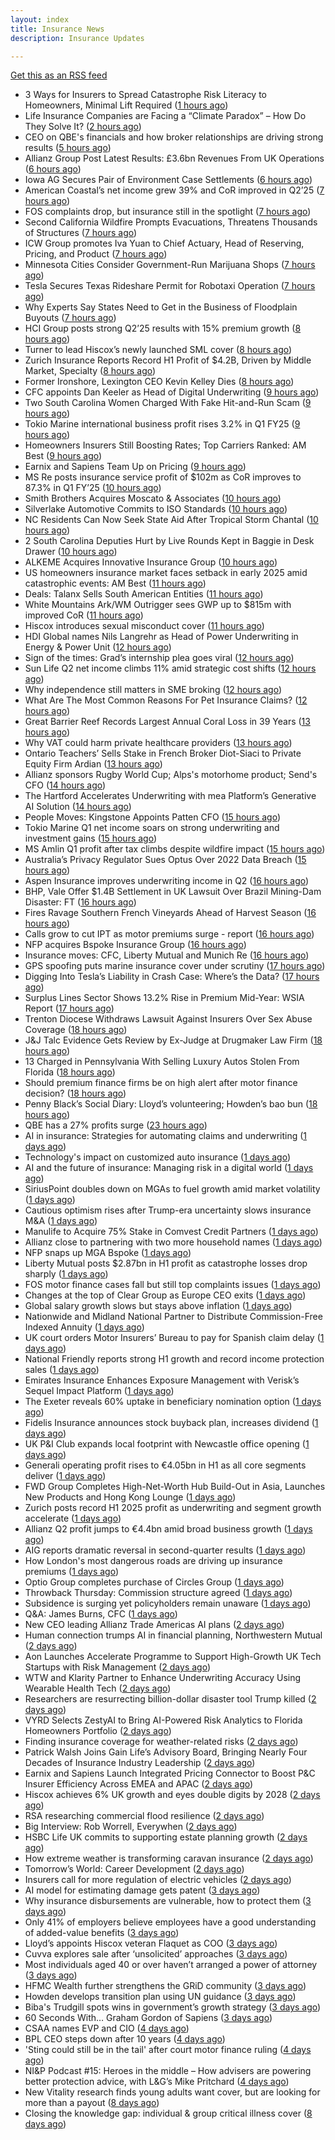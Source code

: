 ```yaml
---
layout: index
title: Insurance News
description: Insurance Updates

---
```


[Get this as an RSS feed](/insurance.rss)

<!-- news_marker starts -->
- 3 Ways for Insurers to Spread Catastrophe Risk Literacy to Homeowners, Minimal Lift Required ([1 hours ago](https://www.insurancejournal.com/blogs/cotality/2025/08/08/834825.htm))
- Life Insurance Companies are Facing a “Climate Paradox” – How Do They Solve It? ([2 hours ago](https://insurance-edge.net/2025/08/08/life-insurance-companies-are-facing-a-climate-paradox-how-do-they-solve-it/))
- CEO on QBE's financials and how broker relationships are driving strong results ([5 hours ago](https://www.insurancebusinessmag.com/uk/news/breaking-news/ceo-on-qbes-financials-and-how-broker-relationships-are-driving-strong-results-545610.aspx))
- Allianz Group Post Latest Results: £3.6bn Revenues From UK Operations ([6 hours ago](https://insurance-edge.net/2025/08/08/allianz-group-post-latest-results-3-6bn-revenues-from-uk-operations/))
- Iowa AG Secures Pair of Environment Case Settlements ([6 hours ago](https://www.insurancejournal.com/news/midwest/2025/08/08/835081.htm))
- American Coastal’s net income grew 39% and CoR improved in Q2’25 ([7 hours ago](https://www.reinsurancene.ws/american-coastals-net-income-grew-39-and-cor-improved-in-q225/))
- FOS complaints drop, but insurance still in the spotlight ([7 hours ago](https://www.insurancebusinessmag.com/uk/news/breaking-news/fos-complaints-drop-but-insurance-still-in-the-spotlight-545600.aspx))
- Second California Wildfire Prompts Evacuations, Threatens Thousands of Structures ([7 hours ago](https://www.insurancejournal.com/news/west/2025/08/08/835082.htm))
- ICW Group promotes Iva Yuan to Chief Actuary, Head of Reserving, Pricing, and Product ([7 hours ago](https://www.reinsurancene.ws/icw-group-promotes-iva-yuan-to-chief-actuary-head-of-reserving-pricing-and-product/))
- Minnesota Cities Consider Government-Run Marijuana Shops ([7 hours ago](https://www.insurancejournal.com/news/midwest/2025/08/08/835077.htm))
- Tesla Secures Texas Rideshare Permit for Robotaxi Operation ([7 hours ago](https://www.insurancejournal.com/news/southcentral/2025/08/08/835072.htm))
- Why Experts Say States Need to Get in the Business of Floodplain Buyouts ([7 hours ago](https://www.insurancejournal.com/news/southcentral/2025/08/08/835067.htm))
- HCI Group posts strong Q2’25 results with 15% premium growth ([8 hours ago](https://www.reinsurancene.ws/hci-group-posts-strong-q225-results-with-15-premium-growth/))
- Turner to lead Hiscox’s newly launched SML cover ([8 hours ago](https://www.reinsurancene.ws/turner-to-lead-hiscoxs-newly-launched-sml-cover/))
- Zurich Insurance Reports Record H1 Profit of $4.2B, Driven by Middle Market, Specialty ([8 hours ago](https://www.insurancejournal.com/news/international/2025/08/08/835039.htm))
- Former Ironshore, Lexington CEO Kevin Kelley Dies ([8 hours ago](https://www.insurancejournal.com/news/national/2025/08/08/835052.htm))
- CFC appoints Dan Keeler as Head of Digital Underwriting ([9 hours ago](https://www.reinsurancene.ws/cfc-appoints-dan-keeler-as-head-of-digital-underwriting/))
- Two South Carolina Women Charged With Fake Hit-and-Run Scam ([9 hours ago](https://www.insurancejournal.com/news/southeast/2025/08/08/835041.htm))
- Tokio Marine international business profit rises 3.2% in Q1 FY25 ([9 hours ago](https://www.reinsurancene.ws/tokio-marine-international-business-profit-rises-3-2-in-q1-fy25/))
- Homeowners Insurers Still Boosting Rates; Top Carriers Ranked: AM Best ([9 hours ago](https://www.insurancejournal.com/news/national/2025/08/08/835044.htm))
- Earnix and Sapiens Team Up on Pricing ([9 hours ago](https://insurance-edge.net/2025/08/08/earnix-and-sapiens-team-up-on-pricing/))
- MS Re posts insurance service profit of $102m as CoR improves to 87.3% in Q1 FY’25 ([10 hours ago](https://www.reinsurancene.ws/ms-re-posts-insurance-service-profit-of-102m-as-cor-improves-to-87-3-in-q1-fy25/))
- Smith Brothers Acquires Moscato & Associates ([10 hours ago](https://www.insurancejournal.com/news/east/2025/08/08/835031.htm))
- Silverlake Automotive Commits to ISO Standards ([10 hours ago](https://insurance-edge.net/2025/08/08/silverlake-automotive-commits-to-iso-standards/))
- NC Residents Can Now Seek State Aid After Tropical Storm Chantal ([10 hours ago](https://www.insurancejournal.com/news/southeast/2025/08/08/835028.htm))
- 2 South Carolina Deputies Hurt by Live Rounds Kept in Baggie in Desk Drawer ([10 hours ago](https://www.insurancejournal.com/news/southeast/2025/08/08/835022.htm))
- ALKEME Acquires Innovative Insurance Group ([10 hours ago](https://www.insurancejournal.com/news/east/2025/08/08/835024.htm))
- US homeowners insurance market faces setback in early 2025 amid catastrophic events: AM Best ([11 hours ago](https://www.reinsurancene.ws/us-homeowners-insurance-market-faces-setback-in-early-2025-amid-catastrophic-events-am-best/))
- Deals: Talanx Sells South American Entities ([11 hours ago](https://insurance-edge.net/2025/08/08/deals-talanx-sells-south-american-entities/))
- White Mountains Ark/WM Outrigger sees GWP up to $815m with improved CoR ([11 hours ago](https://www.reinsurancene.ws/white-mountains-ark-wm-outrigger-sees-gwp-up-to-815m-with-improved-cor/))
- Hiscox introduces sexual misconduct cover ([11 hours ago](https://www.postonline.co.uk/commercial/7958861/hiscox-introduces-sexual-misconduct-cover))
- HDI Global names Nils Langrehr as Head of Power Underwriting in Energy & Power Unit ([12 hours ago](https://www.reinsurancene.ws/hdi-global-names-nils-langrehr-as-head-of-power-underwriting-in-energy-power-unit/))
- Sign of the times: Grad’s internship plea goes viral ([12 hours ago](https://www.postonline.co.uk/news/7958858/sign-of-the-times-grad%E2%80%99s-internship-plea-goes-viral))
- Sun Life Q2 net income climbs 11% amid strategic cost shifts ([12 hours ago](https://www.insurancebusinessmag.com/uk/news/breaking-news/sun-life-q2-net-income-climbs-11-amid-strategic-cost-shifts-545533.aspx))
- Why independence still matters in SME broking ([12 hours ago](https://www.insurancebusinessmag.com/uk/news/breaking-news/why-independence-still-matters-in-sme-broking-545531.aspx))
- What Are The Most Common Reasons For Pet Insurance Claims? ([12 hours ago](https://insurance-edge.net/2025/08/08/what-are-the-most-common-reasons-for-pet-insurance-claims/))
- Great Barrier Reef Records Largest Annual Coral Loss in 39 Years ([13 hours ago](https://www.insurancejournal.com/news/international/2025/08/08/835012.htm))
- Why VAT could harm private healthcare providers ([13 hours ago](https://ifamagazine.com/why-vat-could-harm-private-healthcare-providers/))
- Ontario Teachers’ Sells Stake in French Broker Diot-Siaci to Private Equity Firm Ardian ([13 hours ago](https://www.insurancejournal.com/news/international/2025/08/08/835009.htm))
- Allianz sponsors Rugby World Cup; Alps's motorhome product; Send's CFO ([14 hours ago](https://www.postonline.co.uk/news/7958853/allianz-sponsors-rugby-world-cup-alpss-motorhome-product-sends-cfo))
- The Hartford Accelerates Underwriting with mea Platform’s Generative AI Solution ([14 hours ago](https://www.insurtechinsights.com/the-hartford-accelerates-underwriting-with-mea-platforms-generative-ai-solution/))
- People Moves: Kingstone Appoints Patten CFO ([15 hours ago](https://www.insurancejournal.com/news/east/2025/08/08/834629.htm))
- Tokio Marine Q1 net income soars on strong underwriting and investment gains ([15 hours ago](https://www.insurancebusinessmag.com/uk/news/breaking-news/tokio-marine-q1-net-income-soars-on-strong-underwriting-and-investment-gains-545506.aspx))
- MS Amlin Q1 profit after tax climbs despite wildfire impact ([15 hours ago](https://www.insurancebusinessmag.com/uk/news/breaking-news/ms-amlin-q1-profit-after-tax-climbs-despite-wildfire-impact-545503.aspx))
- Australia’s Privacy Regulator Sues Optus Over 2022 Data Breach ([15 hours ago](https://www.insurancejournal.com/news/international/2025/08/08/835002.htm))
- Aspen Insurance improves underwriting income in Q2 ([16 hours ago](https://www.insurancebusinessmag.com/uk/news/breaking-news/aspen-insurance-improves-underwriting-income-in-q2-545500.aspx))
- BHP, Vale Offer $1.4B Settlement in UK Lawsuit Over Brazil Mining-Dam Disaster: FT ([16 hours ago](https://www.insurancejournal.com/news/international/2025/08/08/834999.htm))
- Fires Ravage Southern French Vineyards Ahead of Harvest Season ([16 hours ago](https://www.insurancejournal.com/news/international/2025/08/08/834994.htm))
- Calls grow to cut IPT as motor premiums surge - report ([16 hours ago](https://www.insurancebusinessmag.com/uk/news/auto-motor/calls-grow-to-cut-ipt-as-motor-premiums-surge--report-545497.aspx))
- NFP acquires Bspoke Insurance Group ([16 hours ago](https://www.insurancebusinessmag.com/uk/news/breaking-news/nfp-acquires-bspoke-insurance-group-545496.aspx))
- Insurance moves: CFC, Liberty Mutual and Munich Re ([16 hours ago](https://www.insurancebusinessmag.com/uk/news/breaking-news/insurance-moves-cfc-liberty-mutual-and-munich-re-545495.aspx))
- GPS spoofing puts marine insurance cover under scrutiny ([17 hours ago](https://www.insurancebusinessmag.com/uk/news/marine/gps-spoofing-puts-marine-insurance-cover-under-scrutiny-545493.aspx))
- Digging Into Tesla’s Liability in Crash Case: Where’s the Data? ([17 hours ago](https://www.insurancejournal.com/news/national/2025/08/08/834964.htm))
- Surplus Lines Sector Shows 13.2% Rise in Premium Mid-Year: WSIA Report ([17 hours ago](https://www.insurancejournal.com/news/national/2025/08/08/834974.htm))
- Trenton Diocese Withdraws Lawsuit Against Insurers Over Sex Abuse Coverage ([18 hours ago](https://www.insurancejournal.com/news/east/2025/08/08/834988.htm))
- J&J Talc Evidence Gets Review by Ex-Judge at Drugmaker Law Firm ([18 hours ago](https://www.insurancejournal.com/news/national/2025/08/08/834978.htm))
- 13 Charged in Pennsylvania With Selling Luxury Autos Stolen From Florida ([18 hours ago](https://www.insurancejournal.com/news/east/2025/08/08/834983.htm))
- Should premium finance firms be on high alert after motor finance decision? ([18 hours ago](https://www.postonline.co.uk/regulation/7958311/should-premium-finance-firms-be-on-high-alert-after-motor-finance-decision))
- Penny Black’s Social Diary: Lloyd’s volunteering; Howden’s bao bun ([18 hours ago](https://www.postonline.co.uk/people/7958082/penny-black%E2%80%99s-social-diary-lloyd%E2%80%99s-volunteering-howden%E2%80%99s-bao-bun))
- QBE has a 27% profits surge ([23 hours ago](https://www.insurancebusinessmag.com/uk/news/breaking-news/qbe-has-a-27-profits-surge-545459.aspx))
- AI in insurance: Strategies for automating claims and underwriting ([1 days ago](https://www.dig-in.com/opinion/strategies-for-automating-claims-and-underwriting-with-ai))
- Technology's impact on customized auto insurance ([1 days ago](https://www.dig-in.com/opinion/how-telematics-will-customize-auto-insurance))
- AI and the future of insurance: Managing risk in a digital world ([1 days ago](https://www.dig-in.com/opinion/using-ai-to-manage-risk-in-a-digital-world))
- SiriusPoint doubles down on MGAs to fuel growth amid market volatility ([1 days ago](https://www.insurancebusinessmag.com/uk/news/breaking-news/siriuspoint-doubles-down-on-mgas-to-fuel-growth-amid-market-volatility-545405.aspx))
- Cautious optimism rises after Trump-era uncertainty slows insurance M&A ([1 days ago](https://www.insurancebusinessmag.com/uk/news/breaking-news/cautious-optimism-rises-after-trumpera-uncertainty-slows-insurance-manda-545403.aspx))
- Manulife to Acquire 75% Stake in Comvest Credit Partners ([1 days ago](https://www.insurtechinsights.com/manulife-to-acquire-75-stake-in-comvest-credit-partners/))
- Allianz close to partnering with two more household names ([1 days ago](https://www.postonline.co.uk/news/7958857/allianz-close-to-partnering-with-two-more-household-names))
- NFP snaps up MGA Bspoke ([1 days ago](https://www.postonline.co.uk/news/7958856/nfp-snaps-up-mga-bspoke))
- Liberty Mutual posts $2.87bn in H1 profit as catastrophe losses drop sharply ([1 days ago](https://www.insurancebusinessmag.com/uk/news/breaking-news/liberty-mutual-posts-2-87bn-in-h1-profit-as-catastrophe-losses-drop-sharply-545370.aspx))
- FOS motor finance cases fall but still top complaints issues ([1 days ago](https://www.postonline.co.uk/personal/7958855/fos-motor-finance-cases-fall-but-still-top-complaints-issues))
- Changes at the top of Clear Group as Europe CEO exits ([1 days ago](https://www.postonline.co.uk/news/7958854/changes-at-the-top-of-clear-group-as-europe-ceo-exits))
- Global salary growth slows but stays above inflation ([1 days ago](https://www.insurancebusinessmag.com/uk/news/breaking-news/global-salary-growth-slows-but-stays-above-inflation-545395.aspx))
- Nationwide and Midland National Partner to Distribute Commission-Free Indexed Annuity ([1 days ago](https://www.insurtechinsights.com/nationwide-and-midland-national-partner-to-distribute-commission-free-indexed-annuity/))
- UK court orders Motor Insurers’ Bureau to pay for Spanish claim delay ([1 days ago](https://www.insurancebusinessmag.com/uk/news/claims/uk-court-orders-motor-insurers-bureau-to-pay-for-spanish-claim-delay-545354.aspx))
- National Friendly reports strong H1 growth and record income protection sales ([1 days ago](https://ifamagazine.com/national-friendly-reports-strong-h1-growth-and-record-income-protection-sales/))
- Emirates Insurance Enhances Exposure Management with Verisk’s Sequel Impact Platform ([1 days ago](https://www.insurtechinsights.com/emirates-insurance-enhances-exposure-management-with-verisks-sequel-impact-platform/))
- The Exeter reveals 60% uptake in beneficiary nomination option ([1 days ago](https://ifamagazine.com/the-exeter-reveals-60-uptake-in-beneficiary-nomination-option/))
- Fidelis Insurance announces stock buyback plan, increases dividend ([1 days ago](https://www.insurancebusinessmag.com/uk/news/breaking-news/fidelis-insurance-announces-stock-buyback-plan-increases-dividend-545349.aspx))
- UK P&I Club expands local footprint with Newcastle office opening ([1 days ago](https://www.insurancebusinessmag.com/uk/news/marine/uk-pandi-club-expands-local-footprint-with-newcastle-office-opening-545347.aspx))
- Generali operating profit rises to €4.05bn in H1 as all core segments deliver ([1 days ago](https://www.insurancebusinessmag.com/uk/news/breaking-news/generali-operating-profit-rises-to-4-05bn-in-h1-as-all-core-segments-deliver-545343.aspx))
- FWD Group Completes High-Net-Worth Hub Build-Out in Asia, Launches New Products and Hong Kong Lounge ([1 days ago](https://www.insurtechinsights.com/fwd-group-completes-high-net-worth-hub-build-out-in-asia-launches-new-products-and-hong-kong-lounge/))
- Zurich posts record H1 2025 profit as underwriting and segment growth accelerate ([1 days ago](https://www.insurancebusinessmag.com/uk/news/breaking-news/zurich-posts-record-h1-2025-profit-as-underwriting-and-segment-growth-accelerate-545335.aspx))
- Allianz Q2 profit jumps to €4.4bn amid broad business growth ([1 days ago](https://www.insurancebusinessmag.com/uk/news/breaking-news/allianz-q2-profit-jumps-to-4-4bn-amid-broad-business-growth-545328.aspx))
- AIG reports dramatic reversal in second-quarter results ([1 days ago](https://www.insurancebusinessmag.com/uk/news/breaking-news/aig-reports-dramatic-reversal-in-secondquarter-results-545317.aspx))
- How London's most dangerous roads are driving up insurance premiums ([1 days ago](https://www.insurancebusinessmag.com/uk/news/auto-motor/how-londons-most-dangerous-roads-are-driving-up-insurance-premiums-545316.aspx))
- Optio Group completes purchase of Circles Group ([1 days ago](https://www.insurancebusinessmag.com/uk/news/breaking-news/optio-group-completes-purchase-of-circles-group-545312.aspx))
- Throwback Thursday: Commission structure agreed ([1 days ago](https://www.postonline.co.uk/broker/7956760/throwback-thursday-commission-structure-agreed))
- Subsidence is surging yet policyholders remain unaware ([1 days ago](https://www.postonline.co.uk/claims/7958244/subsidence-is-surging-yet-policyholders-remain-unaware))
- Q&A: James Burns, CFC ([1 days ago](https://www.postonline.co.uk/technology/7957874/qa-james-burns-cfc))
- New CEO leading Allianz Trade Americas AI plans ([2 days ago](https://www.dig-in.com/news/new-ceo-leading-allianz-trade-americas-ai-plans))
- Human connection trumps AI in financial planning, Northwestern Mutual ([2 days ago](https://www.dig-in.com/news/americans-prefer-human-financial-advisors-over-ai))
- Aon Launches Accelerate Programme to Support High-Growth UK Tech Startups with Risk Management ([2 days ago](https://www.insurtechinsights.com/aon-launches-accelerate-programme-to-support-high-growth-uk-tech-startups-with-risk-management/))
- WTW and Klarity Partner to Enhance Underwriting Accuracy Using Wearable Health Tech ([2 days ago](https://www.insurtechinsights.com/wtw-and-klarity-partner-to-enhance-underwriting-accuracy-using-wearable-health-tech/))
- Researchers are resurrecting billion-dollar disaster tool Trump killed ([2 days ago](https://www.dig-in.com/articles/researchers-are-resurrecting-billion-dollar-disaster-tool-trump-killed))
- VYRD Selects ZestyAI to Bring AI-Powered Risk Analytics to Florida Homeowners Portfolio ([2 days ago](https://www.insurtechinsights.com/vyrd-selects-zestyai-to-bring-ai-powered-risk-analytics-to-florida-homeowners-portfolio/))
- Finding insurance coverage for weather-related risks ([2 days ago](https://www.dig-in.com/podcast/finding-insurance-coverage-for-weather-related-risks))
- Patrick Walsh Joins Gain Life’s Advisory Board, Bringing Nearly Four Decades of Insurance Industry Leadership ([2 days ago](https://www.insurtechinsights.com/patrick-walsh-joins-gain-lifes-advisory-board-bringing-nearly-four-decades-of-insurance-industry-leadership/))
- Earnix and Sapiens Launch Integrated Pricing Connector to Boost P&C Insurer Efficiency Across EMEA and APAC ([2 days ago](https://www.insurtechinsights.com/earnix-and-sapiens-launch-integrated-pricing-connector-to-boost-pc-insurer-efficiency-across-emea-and-apac/))
- Hiscox achieves 6% UK growth and eyes double digits by 2028 ([2 days ago](https://www.postonline.co.uk/commercial/7958852/hiscox-achieves-6-uk-growth-and-eyes-double-digits-by-2028))
- RSA researching commercial flood resilience ([2 days ago](https://www.postonline.co.uk/commercial/7958851/rsa-researching-commercial-flood-resilience))
- Big Interview: Rob Worrell, Everywhen ([2 days ago](https://www.postonline.co.uk/broker/7958100/big-interview-rob-worrell-everywhen))
- HSBC Life UK commits to supporting estate planning growth ([2 days ago](https://ifamagazine.com/hsbc-life-uk-commits-to-supporting-estate-planning-growth/))
- How extreme weather is transforming caravan insurance ([2 days ago](https://www.postonline.co.uk/personal/7957924/how-extreme-weather-is-transforming-caravan-insurance))
- Tomorrow’s World: Career Development ([2 days ago](https://www.postonline.co.uk/people/7958152/tomorrow%E2%80%99s-world-career-development))
- Insurers call for more regulation of electric vehicles ([2 days ago](https://www.postonline.co.uk/personal/7958024/insurers-call-for-more-regulation-of-electric-vehicles))
- AI model for estimating damage gets patent ([3 days ago](https://www.dig-in.com/news/ai-model-for-estimating-damage-gets-patent))
- Why insurance disbursements are vulnerable, how to protect them ([3 days ago](https://www.dig-in.com/opinion/insurance-disbursements-are-vulnerable-how-to-protect-them))
- Only 41% of employers believe employees have a good understanding of added-value benefits ([3 days ago](https://ifamagazine.com/only-41-of-employers-believe-employees-have-a-good-understanding-of-added-value-benefits/))
- Lloyd’s appoints Hiscox veteran Flaquet as COO ([3 days ago](https://www.postonline.co.uk/lloyd%E2%80%99slondon/7958317/lloyd%E2%80%99s-appoints-hiscox-veteran-flaquet-as-coo))
- Cuvva explores sale after ‘unsolicited’ approaches ([3 days ago](https://www.postonline.co.uk/news/7958316/cuvva-explores-sale-after-%E2%80%98unsolicited%E2%80%99-approaches))
- Most individuals aged 40 or over haven’t arranged a power of attorney ([3 days ago](https://ifamagazine.com/most-individuals-aged-40-or-over-havent-arranged-a-power-of-attorney/))
- HFMC Wealth further strengthens the GRiD community ([3 days ago](https://ifamagazine.com/hfmc-wealth-further-strengthens-the-grid-community/))
- Howden develops transition plan using UN guidance ([3 days ago](https://www.postonline.co.uk/broker/7958296/howden-develops-transition-plan-using-un-guidance))
- Biba's Trudgill spots wins in government’s growth strategy ([3 days ago](https://www.postonline.co.uk/regulation/7958302/bibas-trudgill-spots-wins-in-government%E2%80%99s-growth-strategy))
- 60 Seconds With… Graham Gordon of Sapiens ([3 days ago](https://www.postonline.co.uk/people/7957970/60-seconds-with%E2%80%A6-graham-gordon-of-sapiens))
- CSAA names EVP and CIO ([4 days ago](https://www.dig-in.com/news/csaa-names-evp-and-cio))
- BPL CEO steps down after 10 years ([4 days ago](https://www.postonline.co.uk/broker/7958312/bpl-ceo-steps-down-after-10-years))
- 'Sting could still be in the tail' after court motor finance ruling ([4 days ago](https://www.postonline.co.uk/news/7958304/sting-could-still-be-in-the-tail-after-court-motor-finance-ruling))
- NI&P Podcast #15: Heroes in the middle – How advisers are powering better protection advice, with L&G’s Mike Pritchard ([4 days ago](https://ifamagazine.com/nip-podcast-15-heroes-in-the-middle-how-advisers-are-powering-better-protection-advice-with-lgs-mike-pritchard/))
- New Vitality research finds young adults want cover, but are looking for more than a payout ([8 days ago](https://ifamagazine.com/new-vitality-research-finds-young-adults-want-cover-but-are-looking-for-more-than-a-payout/))
- Closing the knowledge gap: individual & group critical illness cover ([8 days ago](https://ifamagazine.com/closing-the-knowledge-gap-individual-group-critical-illness-cover/))

<!-- news_marker ends -->